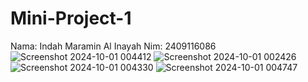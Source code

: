 # Mini-Project-1
Nama: Indah Maramin Al Inayah Nim: 2409116086
![Screenshot 2024-10-01 004412](https://github.com/user-attachments/assets/5da77e9b-f103-4943-9365-433dbcc81b06)
![Screenshot 2024-10-01 002426](https://github.com/user-attachments/assets/b97deb38-1fe1-47da-bac4-feac5dcca6a1)
![Screenshot 2024-10-01 004330](https://github.com/user-attachments/assets/0d1a08ff-5d18-4cc8-a119-1e8caac92f73)
![Screenshot 2024-10-01 004747](https://github.com/user-attachments/assets/40af4dae-e985-4b9c-9014-4879bed9be79)
